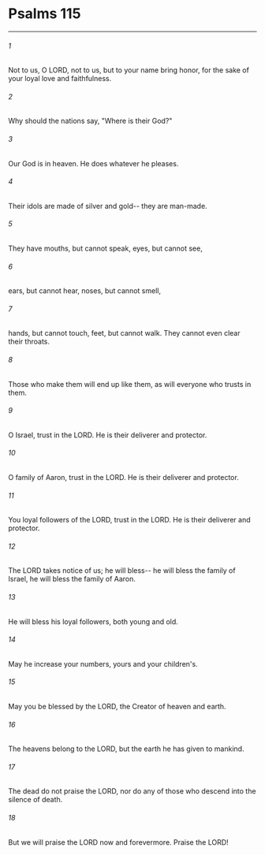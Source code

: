 # Psalms 115
***



###### 1 
Not to us, O LORD, not to us, but to your name bring honor, for the sake of your loyal love and faithfulness. 

###### 2 
Why should the nations say, "Where is their God?" 

###### 3 
Our God is in heaven. He does whatever he pleases. 

###### 4 
Their idols are made of silver and gold-- they are man-made. 

###### 5 
They have mouths, but cannot speak, eyes, but cannot see, 

###### 6 
ears, but cannot hear, noses, but cannot smell, 

###### 7 
hands, but cannot touch, feet, but cannot walk. They cannot even clear their throats. 

###### 8 
Those who make them will end up like them, as will everyone who trusts in them. 

###### 9 
O Israel, trust in the LORD. He is their deliverer and protector. 

###### 10 
O family of Aaron, trust in the LORD. He is their deliverer and protector. 

###### 11 
You loyal followers of the LORD, trust in the LORD. He is their deliverer and protector. 

###### 12 
The LORD takes notice of us; he will bless-- he will bless the family of Israel, he will bless the family of Aaron. 

###### 13 
He will bless his loyal followers, both young and old. 

###### 14 
May he increase your numbers, yours and your children's. 

###### 15 
May you be blessed by the LORD, the Creator of heaven and earth. 

###### 16 
The heavens belong to the LORD, but the earth he has given to mankind. 

###### 17 
The dead do not praise the LORD, nor do any of those who descend into the silence of death. 

###### 18 
But we will praise the LORD now and forevermore. Praise the LORD!

